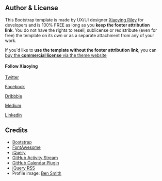 ## Author & License

This Bootstrap template is made by UX/UI designer [Xiaoying Riley](https://twitter.com/3rdwave_themes) for developers and is 100% FREE as long as you **keep the footer attribution link**. You do not have the rights to resell, sublicense or redistribute (even for free) the template on its own or as a separate attachment from any of your work.

If you'd like to **use the template without the footer attribution link**, you can [buy the **commercial license** via the theme website](https://themes.3rdwavemedia.com/bootstrap-templates/resume/free-bootstrap-theme-for-web-developers/)

#### Follow Xiaoying

[Twitter](https://twitter.com/3rdwave_themes)

[Facebook](https://www.facebook.com/3rdwavethemes/)

[Dribbble](https://dribbble.com/Xiaoying)

[Medium](https://medium.com/@3rdwave_themes)

[Linkedin](https://uk.linkedin.com/in/xiaoying)

## Credits
- [Bootstrap](http://getbootstrap.com/)
- [FontAwesome](http://fortawesome.github.io/Font-Awesome/)
- [jQuery](http://jquery.com/)
- [GitHub Activity Stream](http://caseyscarborough.com/projects/github-activity/)
- [GitHub Calendar Plugin](https://github.com/IonicaBizau/github-calendar)
- [jQuery RSS](https://github.com/sdepold/jquery-rss)
- Profile image: [Ben Smith](https://www.flickr.com/photos/dotbenjamin/2577394151)
